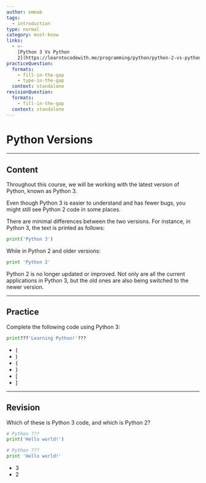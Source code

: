 ```yaml
---
author: emmab
tags:
  - introduction
type: normal
category: must-know
links:
  - >-
    [Python 3 Vs Python
    2](https://learntocodewith.me/programming/python/python-2-vs-python-3/){website}
practiceQuestion:
  formats:
    - fill-in-the-gap
    - type-in-the-gap
  context: standalone
revisionQuestion:
  formats:
    - fill-in-the-gap
  context: standalone
---
```


# Python Versions


---

## Content
Throughout this course, we will be working with the latest version of Python, known as Python 3.

Even though Python 3 is easier to understand and has fewer bugs, you might still see Python 2 code in some places.

There are minimal differences between the two versions. For instance, in Python 3, the text is printed as follows:

```python
print('Python 3')
```

While in Python 2 and older versions:

```python
print 'Python 2'
```

Python 2 is no longer updated or improved. Not only are all the current applications in Python 3, but the old ones are also being switched to the newer version.

---

## Practice

Complete the following code using Python 3:

```py
print???'Learning Python!'???
```

- (
- )
- {
- }
- [
- ]


---

## Revision

Which of these is Python 3 code, and which is Python 2?

```python
# Python ???
print('Hello world!')

# Python ???
print 'Hello world!' 
```

- 3
- 2 
